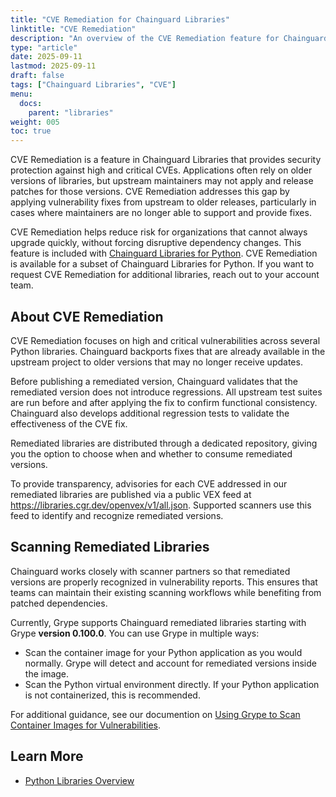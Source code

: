 ```yaml
---
title: "CVE Remediation for Chainguard Libraries"
linktitle: "CVE Remediation"
description: "An overview of the CVE Remediation feature for Chainguard Libraries."
type: "article"
date: 2025-09-11
lastmod: 2025-09-11
draft: false
tags: ["Chainguard Libraries", "CVE"]
menu:
  docs:
    parent: "libraries"
weight: 005
toc: true
---
```


CVE Remediation is a feature in Chainguard Libraries that provides security protection against high and critical CVEs. Applications often rely on older versions of libraries, but upstream maintainers may not apply and release patches for those versions. CVE Remediation addresses this gap by applying vulnerability fixes from upstream to older releases, particularly in cases where maintainers are no longer able to support and provide fixes. 

CVE Remediation helps reduce risk for organizations that cannot always upgrade quickly, without forcing disruptive dependency changes. This feature is included with [Chainguard Libraries for Python](/chainguard/libraries/python/overview). CVE Remediation is available for a subset of Chainguard Libraries for Python. If you want to request CVE Remediation for additional libraries, reach out to your account team.

## About CVE Remediation
CVE Remediation focuses on high and critical vulnerabilities across several Python libraries. Chainguard backports fixes that are already available in the upstream project to older versions that may no longer receive updates.

Before publishing a remediated version, Chainguard validates that the remediated version does not introduce regressions. All upstream test suites are run before and after applying the fix to confirm functional consistency. Chainguard also develops additional regression tests to validate the effectiveness of the CVE fix.

Remediated libraries are distributed through a dedicated repository, giving you the option to choose when and whether to consume remediated versions.

To provide transparency, advisories for each CVE addressed in our remediated libraries are published via a public VEX feed
at <https://libraries.cgr.dev/openvex/v1/all.json>. Supported scanners use this feed to identify and recognize remediated versions.

## Scanning Remediated Libraries

Chainguard works closely with scanner partners so that remediated versions are properly recognized in vulnerability reports. This ensures that teams can maintain their existing scanning workflows while benefiting from patched dependencies.

Currently, Grype supports Chainguard remediated libraries starting with Grype **version 0.100.0**. You can use Grype in multiple ways:
- Scan the container image for your Python application as you would normally. Grype will detect and account for remediated versions inside the image.
- Scan the Python virtual environment directly. If your Python application is not containerized, this is recommended.

For additional guidance, see our documention on [Using Grype to Scan Container Images for Vulnerabilities](/chainguard/chainguard-images/staying-secure/working-with-scanners/grype-tutorial/index).

## Learn More

- [Python Libraries Overview](/chainguard/libraries/python/overview)
